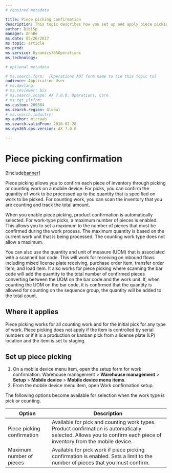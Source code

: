 ```yaml
---
# required metadata

title: Piece picking confirmation
description: This topic describes how you set up and apply piece picking confirmation from a mobile device.
author: BibiSp
manager: AnnBe
ms.date: 05/26/2017
ms.topic: article
ms.prod: 
ms.service: Dynamics365Operations
ms.technology: 

# optional metadata

# ms.search.form:  [Operations AOT form name to tie this topic to]
audience: Application User
# ms.devlang: 
# ms.reviewer: bis
# ms.search.scope: AX 7.0.0, Operations, Core
# ms.tgt_pltfrm: 
ms.custom: 269384
ms.search.region: Global
# ms.search.industry: 
ms.author: mirzaab
ms.search.validFrom: 2016-02-28
ms.dyn365.ops.version: AX 7.0.0

---
```


# Piece picking confirmation

[!include[banner](../includes/banner.md)]

Piece picking allows you to confirm each piece of inventory through picking or counting work on a mobile device. For picks, you can confirm the quantity of work to be processed up to the quantity that is specified on work to be picked. For counting work, you can scan the inventory that you are counting and track the total amount.

When you enable piece picking, product confirmation is automatically selected. For work-type picks, a maximum number of pieces is enabled. This allows you to set a maximum to the number of pieces that must be confirmed during the work process. The maximum quantity is based on the current work unit that is being processed. The counting work type does not allow a maximum.

You can also use the quantity and unit of measure (UOM) that is associated with a scanned bar code. This will work for receiving on inbound flows including mixed license plate receiving, purchase order item, transfer order item, and load item. It also works for piece picking where scanning the bar code will add the quantity to the total number of confirmed pieces converting between the UOM on the bar code and the work unit. If, when counting the UOM on the bar code, it is confirmed that the quantity is allowed for counting on the sequence group, the quantity will be added to the total count.

## Where it applies

Piece picking works for all counting work and for the initial pick for any type of work. Piece picking does not apply if the item is controlled by serial numbers or if it is a production or kanban pick from a license plate (LP) location and the item is set to staging.

## Set up piece picking

1.	On a mobile device menu item, open the setup form for work confirmation: Warehouse management > **Warehouse management** > **Setup** > **Mobile device** > **Mobile device menu items**. 
2. From the mobile device menu item, open Work confirmation setup.

The following options become available for selection when the work type is pick or counting.

| Option        | Description   | 
| ------------- | ------------- |
| Piece picking confirmation   | Available for pick and counting work types. Product confirmation is automatically selected. Allows you to confirm each piece of inventory from the mobile device. | 
| Maximum number of pieces     | Available for pick work if piece picking confirmation is enabled. Sets a limit to the number of pieces that you must confirm. |  
